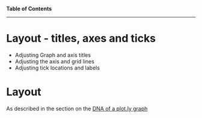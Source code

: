 **Table of Contents**
<!-- toc -->
---

# Layout - titles, axes and ticks

* Adjusting Graph and axis titles
* Adjusting the axis and grid lines
* Adjusting tick locations and labels

<!--sec data-title="Summary" data-id="s1" data-show=true data-collapse=false ces-->

<!--endsec-->


# Layout

As described in the section on the [DNA of a plot.ly graph]()